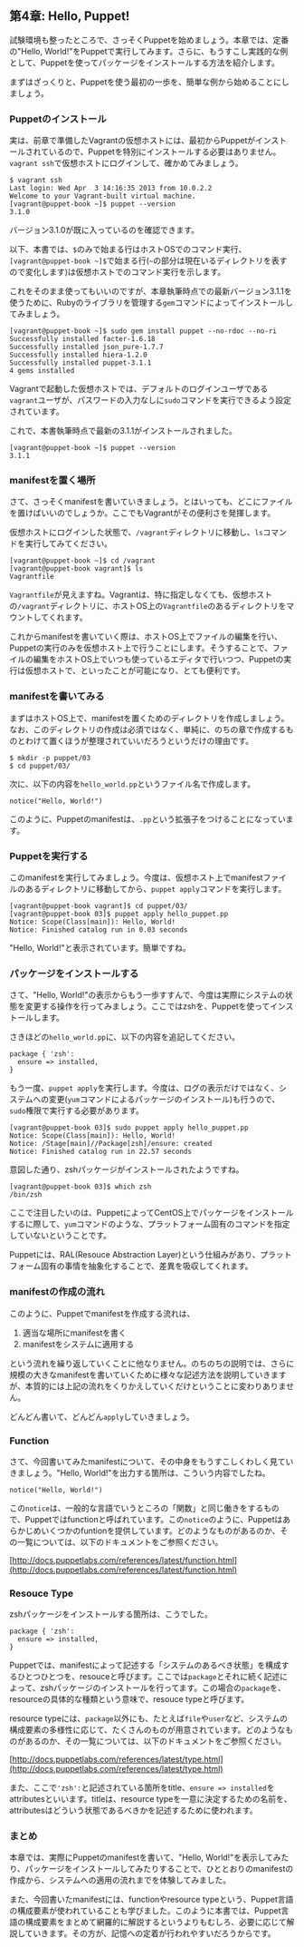 ## 第4章: Hello, Puppet!

試験環境も整ったところで、さっそくPuppetを始めましょう。本章では、定番の"Hello, World!"をPuppetで実行してみます。さらに、もうすこし実践的な例として、Puppetを使ってパッケージをインストールする方法を紹介します。

まずはざっくりと、Puppetを使う最初の一歩を、簡単な例から始めることにしましょう。

### Puppetのインストール

実は、前章で準備したVagrantの仮想ホストには、最初からPuppetがインストールされているので、Puppetを特別にインストールする必要はありません。`vagrant ssh`で仮想ホストにログインして、確かめてみましょう。

```
$ vagrant ssh
Last login: Wed Apr  3 14:16:35 2013 from 10.0.2.2
Welcome to your Vagrant-built virtual machine.
[vagrant@puppet-book ~]$ puppet --version
3.1.0
```

バージョン3.1.0が既に入っているのを確認できます。

以下、本書では、`$`のみで始まる行はホストOSでのコマンド実行、`[vagrant@puppet-book ~]$`で始まる行(`~`の部分は現在いるディレクトリを表すので変化します)は仮想ホストでのコマンド実行を示します。

これをそのまま使ってもいいのですが、本章執筆時点での最新バージョン3.1.1を使うために、Rubyのライブラリを管理する`gem`コマンドによってインストールしてみましょう。

```
[vagrant@puppet-book ~]$ sudo gem install puppet --no-rdoc --no-ri
Successfully installed facter-1.6.18
Successfully installed json_pure-1.7.7
Successfully installed hiera-1.2.0
Successfully installed puppet-3.1.1
4 gems installed
```

Vagrantで起動した仮想ホストでは、デフォルトのログインユーザである`vagrant`ユーザが、パスワードの入力なしに`sudo`コマンドを実行できるよう設定されています。

これで、本書執筆時点で最新の3.1.1がインストールされました。

```
[vagrant@puppet-book ~]$ puppet --version
3.1.1
```

### manifestを置く場所

さて、さっそくmanifestを書いていきましょう。とはいっても、どこにファイルを置けばいいのでしょうか。ここでもVagrantがその便利さを発揮します。

仮想ホストにログインした状態で、`/vagrant`ディレクトリに移動し、`ls`コマンドを実行してみてください。

```
[vagrant@puppet-book ~]$ cd /vagrant
[vagrant@puppet-book vagrant]$ ls
Vagrantfile
```

`Vagrantfile`が見えますね。Vagrantは、特に指定しなくても、仮想ホストの`/vagrant`ディレクトリに、ホストOS上の`Vagrantfile`のあるディレクトリをマウントしてくれます。

これからmanifestを書いていく際は、ホストOS上でファイルの編集を行い、Puppetの実行のみを仮想ホスト上で行うことにします。そうすることで、ファイルの編集をホストOS上でいつも使っているエディタで行いつつ、Puppetの実行は仮想ホストで、といったことが可能になり、とても便利です。

### manifestを書いてみる

まずはホストOS上で、manifestを置くためのディレクトリを作成しましょう。なお、このディレクトリの作成は必須ではなく、単純に、のちの章で作成するものとわけて置くほうが整理されていいだろうというだけの理由です。

```
$ mkdir -p puppet/03
$ cd puppet/03/
```

次に、以下の内容を`hello_world.pp`というファイル名で作成します。

```
notice("Hello, World!")
```

このように、Puppetのmanifestは、`.pp`という拡張子をつけることになっています。

### Puppetを実行する

このmanifestを実行してみましょう。今度は、仮想ホスト上でmanifestファイルのあるディレクトリに移動してから、`puppet apply`コマンドを実行します。

```
[vagrant@puppet-book vagrant]$ cd puppet/03/
[vagrant@puppet-book 03]$ puppet apply hello_puppet.pp
Notice: Scope(Class[main]): Hello, World!
Notice: Finished catalog run in 0.03 seconds
```

"Hello, World!"と表示されています。簡単ですね。

### パッケージをインストールする

さて、"Hello, World!"の表示からもう一歩すすんで、今度は実際にシステムの状態を変更する操作を行ってみましょう。ここではzshを、Puppetを使ってインストールします。

さきほどの`hello_world.pp`に、以下の内容を追記してください。

```
package { 'zsh':
  ensure => installed,
}
```

もう一度、`puppet apply`を実行します。今度は、ログの表示だけではなく、システムへの変更(`yum`コマンドによるパッケージのインストール)も行うので、`sudo`権限で実行する必要があります。

```
[vagrant@puppet-book 03]$ sudo puppet apply hello_puppet.pp
Notice: Scope(Class[main]): Hello, World!
Notice: /Stage[main]//Package[zsh]/ensure: created
Notice: Finished catalog run in 22.57 seconds
```

意図した通り、zshパッケージがインストールされたようですね。

```
[vagrant@puppet-book 03]$ which zsh
/bin/zsh
```

ここで注目したいのは、PuppetによってCentOS上でパッケージをインストールするに際して、`yum`コマンドのような、プラットフォーム固有のコマンドを指定していないということです。

Puppetには、RAL(Resouce Abstraction Layer)という仕組みがあり、プラットフォーム固有の事情を抽象化することで、差異を吸収してくれます。

### manifestの作成の流れ

このように、Puppetでmanifestを作成する流れは、

  1. 適当な場所にmanifestを書く
  2. manifestをシステムに適用する

という流れを繰り返していくことに他なりません。のちのちの説明では、さらに規模の大きなmanifestを書いていくために様々な記述方法を説明していきますが、本質的には上記の流れをくりかえしていくだけということに変わりありません。

どんどん書いて、どんどん`apply`していきましょう。

### Function

さて、今回書いてみたmanifestについて、その中身をもうすこしくわしく見ていきましょう。"Hello, World!"を出力する箇所は、こういう内容でしたね。

```
notice("Hello, World!")
```

この`notice`は、一般的な言語でいうところの「関数」と同じ働きをするもので、Puppetではfunctionと呼ばれています。この`notice`のように、Puppetはあらかじめいくつかのfuntionを提供しています。どのようなものがあるのか、その一覧については、以下のドキュメントをご参照ください。

[http://docs.puppetlabs.com/references/latest/function.html](http://docs.puppetlabs.com/references/latest/function.html)

### Resouce Type

zshパッケージをインストールする箇所は、こうでした。

```
package { 'zsh':
  ensure => installed,
}
```

Puppetでは、manifestによって記述する「システムのあるべき状態」を構成するひとつひとつを、resouceと呼びます。ここでは`package`とそれに続く記述によって、zshパッケージのインストールを行ってます。この場合の`package`を、resourceの具体的な種類という意味で、resouce typeと呼びます。

resource typeには、`package`以外にも、たとえば`file`や`user`など、システムの構成要素の多様性に応じて、たくさんのものが用意されています。どのようなものがあるのか、その一覧については、以下のドキュメントをご参照ください。

[http://docs.puppetlabs.com/references/latest/type.html](http://docs.puppetlabs.com/references/latest/type.html)

また、ここで`'zsh':`と記述されている箇所をtitle、`ensure => installed`をattributesといいます。titleは、resource typeを一意に決定するための名前を、attributesはどういう状態であるべきかを記述するために使われます。

### まとめ

本章では、実際にPuppetのmanifestを書いて、"Hello, World!"を表示してみたり、パッケージをインストールしてみたりすることで、ひととおりのmanifestの作成から、システムへの適用の流れまでを体験してみました。

また、今回書いたmanifestには、functionやresource typeという、Puppet言語の構成要素が使われていることも学びました。このように本書では、Puppet言語の構成要素をまとめて網羅的に解説するというよりもむしろ、必要に応じて解説していきます。その方が、記憶への定着が行われやすいだろうからです。
